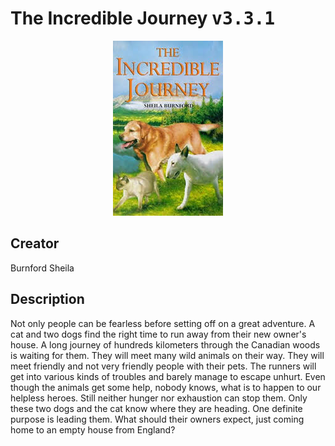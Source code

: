 
# The Incredible Journey <kbd>v3.3.1</kbd>

<center>
  <img src="./cover-1024.jpg"/>
</center>

## Creator
Burnford Sheila

## Description
Not only people can be fearless before setting off on a great adventure. A cat and two dogs find the right time to run away from their new owner's house. A long journey of hundreds kilometers through the Canadian woods is waiting for them. They will meet many wild animals on their way. They will meet friendly and not very friendly people with their pets. The runners will get into various kinds of troubles and barely manage to escape unhurt. Even though the animals get some help, nobody knows, what is to happen to our helpless heroes. Still neither hunger nor exhaustion can stop them. Only these two dogs and the cat know where they are heading. One definite purpose is leading them. What should their owners expect, just coming home to an empty house from England?
